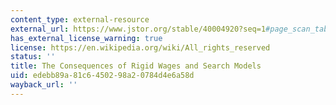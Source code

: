 ```yaml
---
content_type: external-resource
external_url: https://www.jstor.org/stable/40004920?seq=1#page_scan_tab_contents
has_external_license_warning: true
license: https://en.wikipedia.org/wiki/All_rights_reserved
status: ''
title: The Consequences of Rigid Wages and Search Models
uid: edebb89a-81c6-4502-98a2-0784d4e6a58d
wayback_url: ''
---
```


